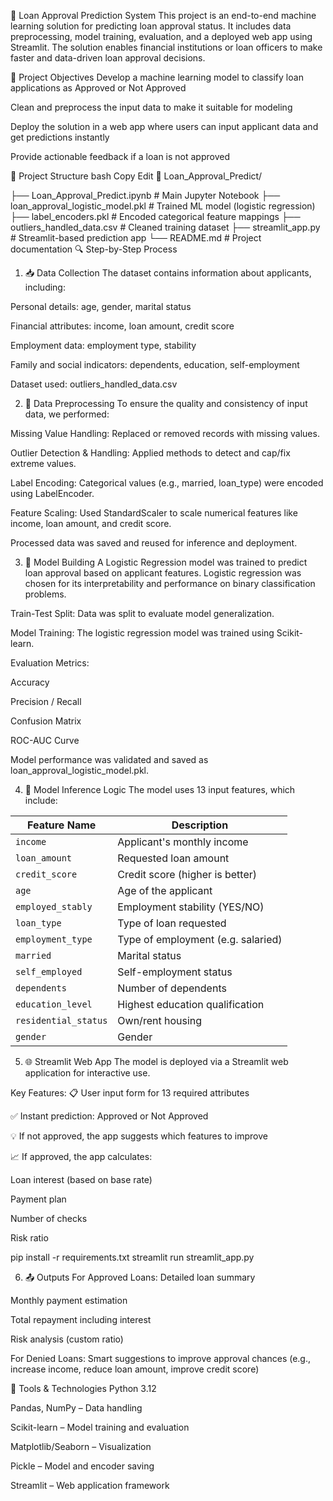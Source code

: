 🏦 Loan Approval Prediction System
This project is an end-to-end machine learning solution for predicting loan approval status. It includes data preprocessing, model training, evaluation, and a deployed web app using Streamlit. The solution enables financial institutions or loan officers to make faster and data-driven loan approval decisions.

📘 Project Objectives
Develop a machine learning model to classify loan applications as Approved or Not Approved

Clean and preprocess the input data to make it suitable for modeling

Deploy the solution in a web app where users can input applicant data and get predictions instantly

Provide actionable feedback if a loan is not approved

📂 Project Structure
bash
Copy
Edit
📁 Loan_Approval_Predict/

├── Loan_Approval_Predict.ipynb       # Main Jupyter Notebook
├── loan_approval_logistic_model.pkl  # Trained ML model (logistic regression)
├── label_encoders.pkl                # Encoded categorical feature mappings
├── outliers_handled_data.csv         # Cleaned training dataset
├── streamlit_app.py                  # Streamlit-based prediction app
└── README.md                         # Project documentation
🔍 Step-by-Step Process
1. 📥 Data Collection
The dataset contains information about applicants, including:

Personal details: age, gender, marital status

Financial attributes: income, loan amount, credit score

Employment data: employment type, stability

Family and social indicators: dependents, education, self-employment

Dataset used: outliers_handled_data.csv

2. 🧹 Data Preprocessing
To ensure the quality and consistency of input data, we performed:

Missing Value Handling: Replaced or removed records with missing values.

Outlier Detection & Handling: Applied methods to detect and cap/fix extreme values.

Label Encoding: Categorical values (e.g., married, loan_type) were encoded using LabelEncoder.

Feature Scaling: Used StandardScaler to scale numerical features like income, loan amount, and credit score.

Processed data was saved and reused for inference and deployment.

3. 🧠 Model Building
A Logistic Regression model was trained to predict loan approval based on applicant features. Logistic regression was chosen for its interpretability and performance on binary classification problems.

Train-Test Split: Data was split to evaluate model generalization.

Model Training: The logistic regression model was trained using Scikit-learn.

Evaluation Metrics:

Accuracy

Precision / Recall

Confusion Matrix

ROC-AUC Curve

Model performance was validated and saved as loan_approval_logistic_model.pkl.

4. 🧪 Model Inference Logic
The model uses 13 input features, which include:

| Feature Name         | Description                        |
| -------------------- | ---------------------------------- |
| `income`             | Applicant's monthly income         |
| `loan_amount`        | Requested loan amount              |
| `credit_score`       | Credit score (higher is better)    |
| `age`                | Age of the applicant               |
| `employed_stably`    | Employment stability (YES/NO)      |
| `loan_type`          | Type of loan requested             |
| `employment_type`    | Type of employment (e.g. salaried) |
| `married`            | Marital status                     |
| `self_employed`      | Self-employment status             |
| `dependents`         | Number of dependents               |
| `education_level`    | Highest education qualification    |
| `residential_status` | Own/rent housing                   |
| `gender`             | Gender                             |

5. 🌐 Streamlit Web App
The model is deployed via a Streamlit web application for interactive use.

Key Features:
📋 User input form for 13 required attributes

✅ Instant prediction: Approved or Not Approved

💡 If not approved, the app suggests which features to improve

📈 If approved, the app calculates:

Loan interest (based on base rate)

Payment plan

Number of checks

Risk ratio

pip install -r requirements.txt
streamlit run streamlit_app.py

6. 📤 Outputs
For Approved Loans:
Detailed loan summary

Monthly payment estimation

Total repayment including interest

Risk analysis (custom ratio)

For Denied Loans:
Smart suggestions to improve approval chances (e.g., increase income, reduce loan amount, improve credit score)

🧰 Tools & Technologies
Python 3.12

Pandas, NumPy – Data handling

Scikit-learn – Model training and evaluation

Matplotlib/Seaborn – Visualization

Pickle – Model and encoder saving

Streamlit – Web application framework

